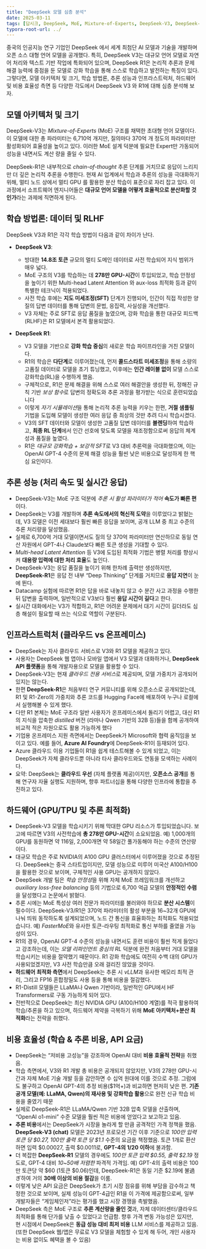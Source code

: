 ```yaml
---
title: "DeepSeek 모델 심층 분석"
date: 2025-03-11
tags: [답시크, DeepSeek, MoE, Mixture-of-Experts, DeepSeek-V3, DeepSeek-R1, chain-of-thought, 지도 미세조정, SFT, Multi-head Latent Attention, OpenAI, GPT-4, Claude, 클라우드, Cloud, 온프레미스, OnPremises]
typora-root-url: ../
---
```



중국의 인공지능 연구 기업인 DeepSeek 에서 세계 최첨단 AI 모델과 기술을 개발하며 오픈 소스 대형 언어 모델을 공개했다. 특히, DeepSeek V3는 대규모 언어 모델로 자연어 처리와 텍스트 기반 작업에 특화되어 있으며, DeepSeek R1은 논리적 추론과 문제 해결 능력에 중점을 둔 모델로 강화 학습을 통해 스스로 학습하고 발전하는 특징이 있다. 그렇다면, 모델 아키텍처 및 크기, 학습 방법론, 추론 성능과 인프라스트럭처, 하드웨어 및 비용 효율성 측면 등 다양한 각도에서 DeepSeek V3 와 R1에 대해 심층 분석해 보자. 



## 모델 아키텍처 및 크기

DeepSeek-V3는 *Mixture-of-Experts* (MoE) 구조를 채택한 초대형 언어 모델이다. 이 모델에 대한 총 파라미터는 6,710억 개지만, 질의마다 370억 개 정도의 파라미터만 활성화되어 효율성을 높이고 있다. 이러한 MoE 설계 덕분에 필요한 Expert만 가동되어 성능을 내면서도 계산 량을 줄일 수 있다. 

DeepSeek-R1은 내부적으로 *chain-of-thought* 추론 단계를 거치므로 응답이 느리지만 더 깊은 논리적 추론을 수행한다. 현재 AI 업계에서 학습과 추론의 성능을 극대화하기 위해, 멀티 노드 상에서 멀티 GPU 를 활용한 분산 학습이 표준으로 자리 잡고 있다. 이 과정에서 소프트웨어 엔지니어들은 **대규모 언어 모델을 어떻게 효율적으로 분산화할 것인가**라는 과제에 직면하게 된다.

## 학습 방법론: 데이터 및 RLHF 

DeepSeek V3과 R1은 각각 학습 방법이 다음과 같이 차이가 난다.  

* **DeepSeek V3**: 
  * 방대한 **14.8조 토큰** 규모의 멀티 도메인 데이터로 사전 학습되어 지식 범위가 매우 넓다. 
  * MoE 구조의 V3를 학습하는 데 **278만 GPU-시간**이 투입되었고, 학습 안정성을 높이기 위한 Multi-head Latent Attention 와  aux-loss 최적화 등과 같이 특별한 테크닉이 적용되었다.  
  * 사전 학습 후에는 **지도 미세조정(SFT)** 단계가 진행되어, 인간이 직접 작성한 양질의 답변 데이터를 통해 답변의 문법, 응집력, 사실성을 개선했다.
  * V3 자체는 주로 SFT로 응답 품질을 높였으며, 강화 학습을 통한 대규모 피드백(RLHF)은 R1 모델에서 본격 활용되었다.

* **DeepSeek R1**: 
  * V3 모델을 기반으로 **강화 학습 중심**의 새로운 학습 파이프라인을 거친 모델이다. 
  * R1의 학습은 **다단계**로 이루어졌는데, 먼저 **콜드스타트 미세조정**을 통해 소량의 고품질 데이터로 모델을 초기 튜닝했고, 이후에는 **인간 레이블 없이** 모델 스스로 강화학습(RL)을 수행하게 했음.  
  * 구체적으로, R1은 문제 해결을 위해 스스로 여러 해결안을 생성한 뒤, 정해진 규칙 기반 *보상 함수*로 답변의 정확도와 추론 과정을 평가받는 식으로 훈련되었습니다
  * 이렇게 *자기 시뮬레이션*을 통해 논리적 추론 능력을 키우는 한편, **거절 샘플링** 기법을 도입해 모델이 생성한 여러 응답 중 최상의 것만 추려 다시 학습시켰다.
  * V3의 SFT 데이터와 모델이 생성한 고품질 답변 데이터를 **블렌딩**하여 학습하고, **최종 RL 단계**에서 인간 선호에 맞도록 모델을 재조정함으로써 응답의 체계성과 품질을 높였다.
  * R1은 *대규모 강화학습 + 보강적 SFT*로 V3 대비 추론력을 극대화했으며, 이는 OpenAI GPT-4 수준의 문제 해결 성능을 훨씬 낮은 비용으로 달성하게 한 핵심 요인이다. 

## 추론 성능 (처리 속도 및 실시간 응답)

* DeepSeek-V3는 MoE 구조 덕분에 *추론 시 활성 파라미터가 적어* **속도가 빠른 편**이다. 
* DeepSeek는 V3를 개발하며 **추론 속도에서의 혁신적 도약**을 이루었다고 밝혔는데, V3 모델은 이전 세대보다 훨씬 빠른 응답을 보이며, 공개 LLM 중 최고 수준의 추론 처리량을 달성했음. 
* 실제로 6,700억 거대 모델이면서도 질의 당 370억 파라미터만 연산하므로 동일 연산 자원에서 GPT-4나 Claude보다 빠른 토큰 생성을 기대할 수 있다. 
* *Multi-head Latent Attention* 등 V3에 도입된 최적화 기법은 병렬 처리를 향상시켜 **대용량 입력에 대한 처리 효율**도 높인다.
* DeepSeek-V3는 응답 품질을 높이기 위해 한차례 출력만 생성하지만, **DeepSeek-R1**은 응답 전 내부 “Deep Thinking” 단계를 거치므로 **응답 지연**이 눈에 뛴다.
* Datacamp 실험에 따르면 R1은 답을 바로 내놓지 않고 수 분간 사고 과정을 수행한 뒤 답변을 출력하며, 일반적으로 V3보다 훨씬 **응답 시간이 길다**고 한다. 
* 실시간 대화에서는 V3가 적합하고, R1은 어려운 문제에서 대기 시간이 길더라도 심층 해설이 필요할 때 쓰는 식으로 역할이 구분된다. 

## 인프라스트럭처 (클라우드 vs 온프레미스)

* DeepSeek는 자사 클라우드 서비스로 V3와 R1 모델을 제공하고 있다. 
* 사용자는 DeepSeek 웹 앱이나 모바일 앱에서 V3 모델과 대화하거나, **DeepSeek API 플랫폼**을 통해 개발자용으로 모델을 활용할 수 있다.
* DeepSeek-V3는 현재 *클라우드 전용 서비스*로 제공되며, 모델 가중치가 공개되어 있지는 않는다. 
* 한편 **DeepSeek-R1**은 처음부터 연구 커뮤니티를 위해 오픈소스로 공개되었는데, R1 및 R1-Zero의 가중치와 추론 코드를 Hugging Face에 배포하여 누구나 로컬에서 실행해볼 수 있게 했다.
* 다만 R1 본체는 MoE 구조라 일반 사용자가 온프레미스에서 돌리기 어렵고, 대신 R1의 지식을 압축한 *distilled* 버전 (라마나 Qwen 기반의 32B 등)들을 함께 공개하여 비교적 적은 자원으로도 활용 가능하게 했다
* 기업용 온프레미스 지원 측면에서는 DeepSeek가 Microsoft와 협력 움직임을 보이고 있다. 예를 들어, **Azure AI Foundry**에 DeepSeek-R1이 등재되어 있다. 
* Azure 클라우드 이용 기업들이 R1을 쉽게 테스트해볼 수 있게 되었고, 이는 DeepSeek가 자체 클라우드뿐 아니라 타사 클라우드와도 연동을 모색하는 사례이다.
* 요약: DeepSeek는 **클라우드 우선** (자체 플랫폼 제공)이지만, **오픈소스 공개**를 통해 연구자 자율 실행도 지원하며, 향후 파트너십을 통해 다양한 인프라에 통합을 추진하고 있다. 

## 하드웨어 (GPU/TPU 및 추론 최적화)

* DeepSeek-V3 모델을 학습시키기 위해 막대한 GPU 리소스가 투입되었습니다. 보고에 따르면 V3의 사전학습에 **총 278만 GPU-시간**이 소요되었음. 예) 1,000개의 GPU를 동원하면 약 116일, 2,000개면 약 58일간 풀가동해야 하는 수준의 연산량이다. 
* 대규모 학습은 주로 NVIDIA의 A100 GPU 클러스터에서 이루어졌을 것으로 추정된다. DeepSeek는 중국 스타트업이지만, 모델 성능으로 미루어 미국산 A100/H100을 활용한 것으로 보이며, 구체적인 사용 GPU는 공개하지 않았다.
* DeepSeek 개발 팀은 *학습 안정성*을 위해 자체 MoE 프레임워크를 개선하고 *auxiliary loss-free balancing* 등의 기법으로 6,700 억급 모델의 **안정적인 수렴**을 달성했다고 논문에서 밝혔다.
* 추론 시에는 MoE 특성상 여러 전문가 파라미터를 불러와야 하므로 **분산 시스템**이 필수이다. DeepSeek-V3/R1은 370억 파라미터의 활성 부분을 16~32개 GPU에 나눠 띄워 동작하도록 설계되었으며, 노드 간 통신을 효율화하는 최적화도 적용되었습니다. 예) *FasterMoE*와 유사한 토큰-라우팅 최적화로 통신 부하를 줄였을 가능성이 있다.
* R1의 경우, OpenAI GPT-4 수준의 성능을 내면서도 훈련 비용이 훨씬 적게 들었다고 강조하는데, 이는 *모델 리파인먼트 중심의 RL* 덕분에 완전 처음부터 거대 모델을 학습시키는 비용을 절약했기 때문이다. R1 강화 학습에도 여전히 수백 대의 GPU가 사용되었겠지만, V3 사전 학습만큼 오래 걸리진 않았을 것이다. 
* **하드웨어 최적화 측면**에서 DeepSeek는 추론 시 *vLLM*과 유사한 메모리 최적 관리, 그리고 FP16 혼합정밀도 사용 등을 통해 비용을 절감했다. 
* R1-Distill 모델들은 LLaMA나 Qwen 기반이라, 일반적인 GPU에서 HF Transformers로 구동 가능하게 되어 있다. 
* 전반적으로 DeepSeek는 최신 NVIDIA GPU (A100/H100 계열)를 적극 활용하여 학습/추론을 하고 있으며, 하드웨어 제약을 극복하기 위해 **MoE 아키텍처+분산 최적화**라는 전략을 취했다.

## 비용 효율성 (학습 & 추론 비용, API 요금)

* DeepSeek는 “저비용 고성능”을 강조하며 OpenAI 대비 **비용 효율적 전략**을 취했음.  
* 학습 측면에서, V3와 R1 개발 총 비용은 공개되지 않았지만, V3의 278만 GPU-시간과 자체 MoE 기술 개발 등을 감안하면 수 십억 원대에 이를 것으로 추정. 그럼에도 불구하고 OpenAI GPT-4의 추정 비용($1억+)과 비교하면 현저히 낮은 편. **기존 공개 모델(예: LLaMA, Qwen)의 재사용 및 강화학습 활용**으로 완전 신규 학습 비용을 줄였기 때문
* 실제로 DeepSeek-R1은 LLaMA/Qwen 기반 32B 압축 모델을 산출하며, “OpenAI o1-mini” 수준 모델을 훨씬 적은 비용에 얻었다고 보고하고 있음. 
* **추론 비용**에서는 DeepSeek가 시장을 놀라게 할 만큼 공격적인 가격 정책을 폈음. **DeepSeek-V3 (chat)** 모델은 2023년 프로모션 기간 이후 기준으로 *100만 입력 토큰 당 $0.27, 100만 출력 토큰 당 $1.1* 수준의 요금을 책정했음. 토큰 1개로 환산하면 입력 $0.00027, 출력 $0.0011로, **GPT-4의 1/20 이하**에 불과함. 
* 더 복잡한 **DeepSeek-R1** 모델의 경우에도 *100만 토큰 입력 $0.55, 출력 $2.19* 정도로, GPT-4 대비 *10~50배 저렴한* 파격적 가격임. 예) GPT-4의 출력 비용은 100만 토큰당 약 $60 (1토큰 $0.06)인데, DeepSeek-R1은 동일 기준 $2.19에 불過ぎ하여 거의 **30배 이상의 비용 절감**을 이룸. 
* 이렇게 낮은 API 요금은 DeepSeek가 초기 시장 점유를 위해 부담을 감수하고 책정한 것으로 보이며, 실제 성능이 GPT-4급인 R1을 이 가격에 제공함으로써, 일부 개발자들은 “게임체인저”라는 평가를 했고 시장 경쟁을 촉발했음.
* DeepSeek 측은 MoE 구조로 **추론 계산량을 줄인 것**과, 자체 데이터센터/클라우드 최적화를 통해 단가를 낮출 수 있었다고 언급함. 향후 가격 변동 가능성은 있지만, 현 시점에서 DeepSeek은 **동급 성능 대비 최저 비용** LLM 서비스를 제공하고 있음. (또한 DeepSeek 웹/앱은 무료로 V3 모델을 체험할 수 있게 해 두어, 개인 사용자는 비용 없이도 혜택을 볼 수 있음)



